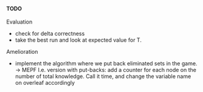 #### TODO

Evaluation
- check for delta correctness
- take the best run and look at expected value for T.

Amelioration
- implement the algorithm where we put back eliminated sets in the game. -> MEPF
I.e. version with put-backs: add a counter for each node on the number of total knowledge. Call it time, and change the variable name on overleaf accordingly
